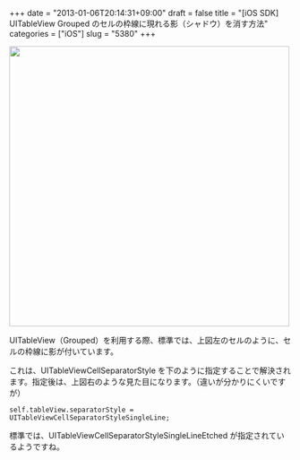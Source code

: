 +++
date = "2013-01-06T20:14:31+09:00"
draft = false
title = "[iOS SDK] UITableView Grouped のセルの枠線に現れる影（シャドウ）を消す方法"
categories = ["iOS"]
slug = "5380"
+++

<img class="align-center" src="/images/2013/01/5380_1.png" border="0" width="500" />

UITableView（Grouped）を利用する際、標準では、上図左のセルのように、セルの枠線に影が付いています。

これは、UITableViewCellSeparatorStyle を下のように指定することで解決されます。指定後は、上図右のような見た目になります。（違いが分かりにくいですが）

<pre><code>self.tableView.separatorStyle = UITableViewCellSeparatorStyleSingleLine;
</code></pre>

標準では、UITableViewCellSeparatorStyleSingleLineEtched が指定されているようですね。
